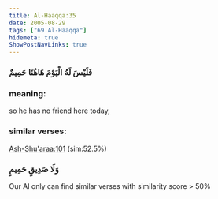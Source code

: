 ```yaml
---
title: Al-Haaqqa:35
date: 2005-08-29
tags: ["69.Al-Haaqqa"]
hidemeta: true 
ShowPostNavLinks: true 
---
```

### فَلَيْسَ لَهُ الْيَوْمَ هَاهُنَا حَمِيمٌ
### meaning: 
so he has no friend here today,
### similar verses: 

[Ash-Shu'araa:101](/26/101) (sim:52.5%)

### وَلَا صَدِيقٍ حَمِيمٍ

Our AI only can find similar verses with similarity score > 50% 



